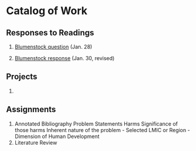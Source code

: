 # Catalog of Work



## Responses to Readings

1. [Blumenstock question](https://wicked-problems.github.io/workshop/blumenstock) (Jan. 28)

2. [Blumenstock response](https://github.com/6PackOfRibs/Workshop/blob/master/blumenstock.md) (Jan. 30, revised)

## Projects

1. 

## Assignments

1. Annotated Bibliography
Problem Statements
Harms
Significance of those harms
Inherent nature of the problem - Selected LMIC or Region - Dimension of Human Development
2. Literature Review
